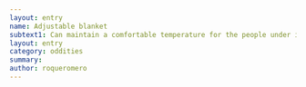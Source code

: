 ```yaml
---
layout: entry 
name: Adjustable blanket
subtext1: Can maintain a comfortable temperature for the people under it in any kind of environment.
layout: entry
category: oddities
summary: 
author: roqueromero
---
```

